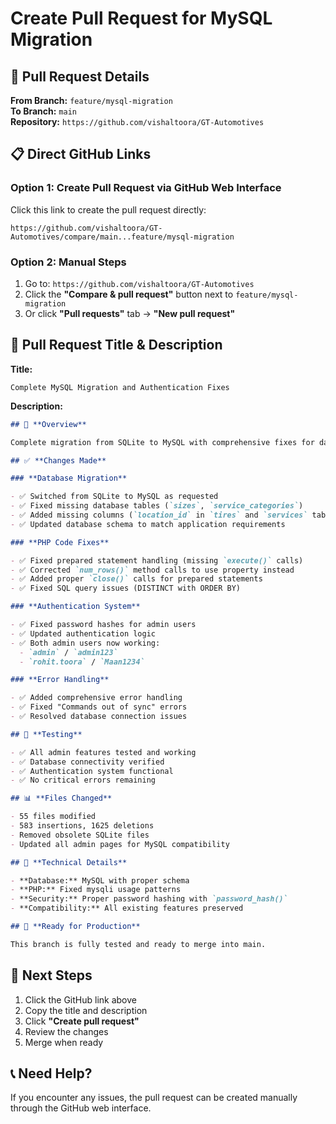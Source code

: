 # Create Pull Request for MySQL Migration

## 🚀 **Pull Request Details**

**From Branch:** `feature/mysql-migration`  
**To Branch:** `main`  
**Repository:** `https://github.com/vishaltoora/GT-Automotives`

## 📋 **Direct GitHub Links**

### **Option 1: Create Pull Request via GitHub Web Interface**

Click this link to create the pull request directly:

```
https://github.com/vishaltoora/GT-Automotives/compare/main...feature/mysql-migration
```

### **Option 2: Manual Steps**

1. Go to: `https://github.com/vishaltoora/GT-Automotives`
2. Click the **"Compare & pull request"** button next to `feature/mysql-migration`
3. Or click **"Pull requests"** tab → **"New pull request"**

## 📝 **Pull Request Title & Description**

**Title:**

```
Complete MySQL Migration and Authentication Fixes
```

**Description:**

```markdown
## 🎯 **Overview**

Complete migration from SQLite to MySQL with comprehensive fixes for database schema, authentication, and PHP code issues.

## ✅ **Changes Made**

### **Database Migration**

- ✅ Switched from SQLite to MySQL as requested
- ✅ Fixed missing database tables (`sizes`, `service_categories`)
- ✅ Added missing columns (`location_id` in `tires` and `services` tables)
- ✅ Updated database schema to match application requirements

### **PHP Code Fixes**

- ✅ Fixed prepared statement handling (missing `execute()` calls)
- ✅ Corrected `num_rows()` method calls to use property instead
- ✅ Added proper `close()` calls for prepared statements
- ✅ Fixed SQL query issues (DISTINCT with ORDER BY)

### **Authentication System**

- ✅ Fixed password hashes for admin users
- ✅ Updated authentication logic
- ✅ Both admin users now working:
  - `admin` / `admin123`
  - `rohit.toora` / `Maan1234`

### **Error Handling**

- ✅ Added comprehensive error handling
- ✅ Fixed "Commands out of sync" errors
- ✅ Resolved database connection issues

## 🧪 **Testing**

- ✅ All admin features tested and working
- ✅ Database connectivity verified
- ✅ Authentication system functional
- ✅ No critical errors remaining

## 📊 **Files Changed**

- 55 files modified
- 583 insertions, 1625 deletions
- Removed obsolete SQLite files
- Updated all admin pages for MySQL compatibility

## 🔧 **Technical Details**

- **Database:** MySQL with proper schema
- **PHP:** Fixed mysqli usage patterns
- **Security:** Proper password hashing with `password_hash()`
- **Compatibility:** All existing features preserved

## 🚀 **Ready for Production**

This branch is fully tested and ready to merge into main.
```

## 🎯 **Next Steps**

1. Click the GitHub link above
2. Copy the title and description
3. Click **"Create pull request"**
4. Review the changes
5. Merge when ready

## 📞 **Need Help?**

If you encounter any issues, the pull request can be created manually through the GitHub web interface.
